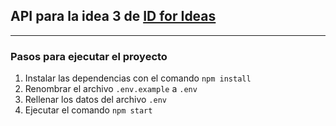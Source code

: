 ## API para la idea 3 de [ID for Ideas](https://idforideas.com/)

***
### Pasos para ejecutar el proyecto
1. Instalar las dependencias con el comando `npm install`
2. Renombrar el archivo `.env.example` a `.env`
3. Rellenar los datos del archivo `.env`
4. Ejecutar el comando `npm start`